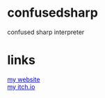 # confusedsharp
confused sharp interpreter

# links
<a href="http://shadowstudios.rf.gd/" style="color: blue;">my website</a>
<br>
<a href="https://shadowstudiosss.itch.io/" style="color: blue;">my itch.io</a>
